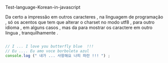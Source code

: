 <p> Test-language-Korean-in-javascript </p> 

<p> Da certo a impressão em outros caracteres , na linguagem de programação , só os acentos que tem que alterar o charset no modo utf8 , para outro idioma , em alguns casos , mas da para mostrar os caractere em outro lingua , tranquilhamente . </p>

```javascript

// I ... I love you butterfly blue  !!! 
// Eu .... Eu amo voce borboleta azul
console.log (" 내가 ... 사항해요 나피 파란 !!! ") ; 

``` 
